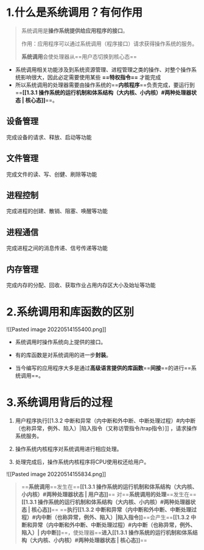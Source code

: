 # 1.什么是系统调用？有何作用
>系统调用是**操作系统提供给应用程序的接口**。
>
>作用：应用程序可以通过系统调用（程序接口）请求获得操作系统的服务。
>
>**系统调用**会使处理器从==用户态切换到核心态==


* 系统调用相关功能涉及到系统资源管理、进程管理之类的操作、对整个操作系统影响很大，因此必定需要使用某些 **==特权指令==** 才能完成
* 所以系统调用的处理器需要由操作系统的==**内核程序**==负责完成，要运行到==**[[1.3.1 操作系统的运行机制和体系结构（大内核、小内核）#两种处理器状态 | 核心态]]**==。


## 设备管理
完成设备的请求、释放、启动等功能

## 文件管理
完成文件的读、写、创健、刷除等功能

## 进程控制
完成进程的创建、散销、阻塞、唤醒等功能

## 进程通信
完成进程之间的消息传递、信号传递等功能

## 内存管理
完成内存的分配、回收、获取作业占用内存区大小及始址等功能


# 2.系统调用和库函数的区别

![[Pasted image 20220514155400.png]]
* 系统调用时操作系统向上提供的接口。

* 有的库函数是对系统调用的进一步**封装**。

* 当今编写的应用程序大多是通过**高级语言提供的库函数**==**间接**==的进行==系统调用==。


# 3.系统调用背后的过程
1. 用户程序执行[[1.3.2 中断和异常（内中断和外中断、中断处理过程）#内中断（也称异常，例外、陷入）|陷入指令（又称访管指令/trap指令）]] ，请求操作系统服务。

2. 操作系统内核程序对系统调用进行相应处理。

3. 处理完成后，操作系统内核程序将CPU使用权还给用户。


![[Pasted image 20220514155834.png]]

>==**系统调用**==发生在==**[[1.3.1 操作系统的运行机制和体系结构（大内核、小内核）#两种处理器状态 | 用户态]]**==
>对==**系统调用的处理**==发生在==**[[1.3.1 操作系统的运行机制和体系结构（大内核、小内核）#两种处理器状态 | 核心态]]**==
>==**执行[[1.3.2 中断和异常（内中断和外中断、中断处理过程）#内中断（也称异常，例外、陷入）|陷入指令]]**==会产生==**[[1.3.2 中断和异常（内中断和外中断、中断处理过程）#内中断（也称异常，例外、陷入）| 内中断]]**==，使处理器==**进入[[1.3.1 操作系统的运行机制和体系结构（大内核、小内核）#两种处理器状态 | 核心态]]**==
